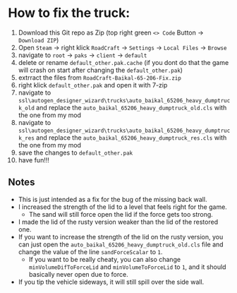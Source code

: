 # How to fix the truck:

1. Download this Git repo as Zip (top right green `<> Code` Button -> `Download ZIP`)
2. Open `Steam` -> right klick `RoadCraft` -> `Settings` -> `Local Files` -> `Browse`
3. navigate to `root` -> `paks` -> `client` -> `default`
4. delete or rename `default_other.pak.cache` (if you dont do that the game will crash on start after changing the `default_other.pak`)
5. extrract the files from `RoadCraft-Baikal-65-206-Fix.zip`
6. right klick `default_other.pak` and open it with 7-zip
7. navigate to `ssl\autogen_designer_wizard\trucks\auto_baikal_65206_heavy_dumptruck_old` and replace the `auto_baikal_65206_heavy_dumptruck_old.cls` with the one from my mod
8. navigate to `ssl\autogen_designer_wizard\trucks\auto_baikal_65206_heavy_dumptruck_res` and replace the `auto_baikal_65206_heavy_dumptruck_res.cls` with the one from my mod
9. save the changes to `default_other.pak`
10. have fun!!!

## Notes
- This is just intended as a fix for the bug of the missing back wall.
- I increased the strength of the lid to a level that feels right for the game.
  - The sand will still force open the lid if the force gets too strong.
- I made the lid of the rusty version weaker than the lid of the restored one.
- If you want to increase the strength of the lid on the rusty version, you can just open the `auto_baikal_65206_heavy_dumptruck_old.cls` file and change the value of the line `sandForceScalar` to `1`.
  - If you want to be really cheaty, you can also change `minVolumeDifToForceLid` and `minVolumeToForceLid` to `1`, and it should basically never open due to force.
- If you tip the vehicle sideways, it will still spill over the side wall.
